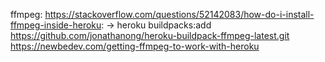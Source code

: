 ffmpeg:
    https://stackoverflow.com/questions/52142083/how-do-i-install-ffmpeg-inside-heroku:
    -> heroku buildpacks:add https://github.com/jonathanong/heroku-buildpack-ffmpeg-latest.git
    https://newbedev.com/getting-ffmpeg-to-work-with-heroku

